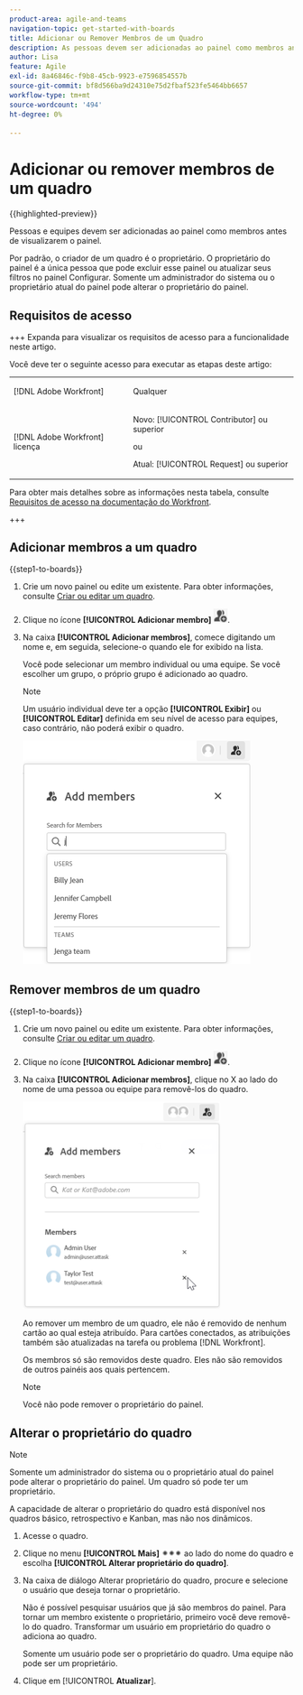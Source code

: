 ```yaml
---
product-area: agile-and-teams
navigation-topic: get-started-with-boards
title: Adicionar ou Remover Membros de um Quadro
description: As pessoas devem ser adicionadas ao painel como membros antes de visualizarem o painel e serem atribuídas a cartões.
author: Lisa
feature: Agile
exl-id: 8a46846c-f9b8-45cb-9923-e7596854557b
source-git-commit: bf8d566ba9d24310e75d2fbaf523fe5464bb6657
workflow-type: tm+mt
source-wordcount: '494'
ht-degree: 0%

---
```


# Adicionar ou remover membros de um quadro

{{highlighted-preview}}

Pessoas e equipes devem ser adicionadas ao painel como membros antes de visualizarem o painel.

Por padrão, o criador de um quadro é o proprietário. O proprietário do painel é a única pessoa que pode excluir esse painel ou atualizar seus filtros no painel Configurar. <span class="preview">Somente um administrador do sistema ou o proprietário atual do painel pode alterar o proprietário do painel.</span>

## Requisitos de acesso

+++ Expanda para visualizar os requisitos de acesso para a funcionalidade neste artigo.

Você deve ter o seguinte acesso para executar as etapas deste artigo:

<table style="table-layout:auto"> 
 <col> 
 <col> 
 <tbody> 
  <tr> 
   <td role="rowheader">[!DNL Adobe Workfront]</td> 
   <td> <p>Qualquer</p> </td> 
  </tr> 
  <tr> 
   <td role="rowheader">[!DNL Adobe Workfront] licença</td> 
   <td> 
   <p>Novo: [!UICONTROL Contributor] ou superior</p> 
   <p>ou</p>
   <p>Atual: [!UICONTROL Request] ou superior</p>
   </td> 
  </tr> 
 </tbody> 
</table>

Para obter mais detalhes sobre as informações nesta tabela, consulte [Requisitos de acesso na documentação do Workfront](/help/quicksilver/administration-and-setup/add-users/access-levels-and-object-permissions/access-level-requirements-in-documentation.md).

+++

## Adicionar membros a um quadro

{{step1-to-boards}}

1. Crie um novo painel ou edite um existente. Para obter informações, consulte [Criar ou editar um quadro](../../agile/get-started-with-boards/create-edit-board.md).
1. Clique no ícone **[!UICONTROL Adicionar membro]** ![Adicionar membros](assets/boards-addmember-spectrum-25x25.png).
1. Na caixa **[!UICONTROL Adicionar membros]**, comece digitando um nome e, em seguida, selecione-o quando ele for exibido na lista.

   Você pode selecionar um membro individual ou uma equipe. Se você escolher um grupo, o próprio grupo é adicionado ao quadro.

   >[!NOTE]
   >
   >Um usuário individual deve ter a opção **[!UICONTROL Exibir]** ou **[!UICONTROL Editar]** definida em seu nível de acesso para equipes, caso contrário, não poderá exibir o quadro.


   ![Adicionar membros ao painel](assets/boards-add-members.png)

## Remover membros de um quadro

{{step1-to-boards}}

1. Crie um novo painel ou edite um existente. Para obter informações, consulte [Criar ou editar um quadro](../../agile/get-started-with-boards/create-edit-board.md).
1. Clique no ícone **[!UICONTROL Adicionar membro]** ![Adicionar membros](assets/boards-addmember-spectrum-25x25.png).
1. Na caixa **[!UICONTROL Adicionar membros]**, clique no X ao lado do nome de uma pessoa ou equipe para removê-los do quadro.

   ![Remover membro do painel](assets/boards-remove-member-from-board-350x367.png)

   Ao remover um membro de um quadro, ele não é removido de nenhum cartão ao qual esteja atribuído. Para cartões conectados, as atribuições também são atualizadas na tarefa ou problema [!DNL Workfront].

   Os membros só são removidos deste quadro. Eles não são removidos de outros painéis aos quais pertencem.

   >[!NOTE]
   >
   >Você não pode remover o proprietário do painel.

<div class="preview">

## Alterar o proprietário do quadro

>[!NOTE]
>
>Somente um administrador do sistema ou o proprietário atual do painel pode alterar o proprietário do painel. Um quadro só pode ter um proprietário.
>
>A capacidade de alterar o proprietário do quadro está disponível nos quadros básico, retrospectivo e Kanban, mas não nos dinâmicos.

1. Acesse o quadro.
1. Clique no menu **[!UICONTROL Mais]** ![Mais menu](assets/more-icon-spectrum.png) ao lado do nome do quadro e escolha **[!UICONTROL Alterar proprietário do quadro]**.
1. Na caixa de diálogo Alterar proprietário do quadro, procure e selecione o usuário que deseja tornar o proprietário.

   Não é possível pesquisar usuários que já são membros do painel. Para tornar um membro existente o proprietário, primeiro você deve removê-lo do quadro. Transformar um usuário em proprietário do quadro o adiciona ao quadro.

   Somente um usuário pode ser o proprietário do quadro. Uma equipe não pode ser um proprietário.

1. Clique em [!UICONTROL **Atualizar**].

</div>
